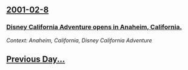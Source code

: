 ## [2001-02-8](/news/2001/02/8/index.md)

### [ Disney California Adventure opens in Anaheim, California. ](/news/2001/02/8/disney-california-adventure-opens-in-anaheim-california.md)
_Context: Anaheim, California, Disney California Adventure_

## [Previous Day...](/news/2001/02/7/index.md)

